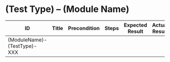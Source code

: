 # (Test Type) – (Module Name)

| ID                          | Title                                       | Precondition                        | Steps                                                         | Expected Result                           | Actual Result | Status |
|-----------------------------|---------------------------------------------|-------------------------------------|---------------------------------------------------------------|-------------------------------------------|---------------|--------|
| (ModuleName)-(TestType)-XXX |       |         |  |  |               |        |
